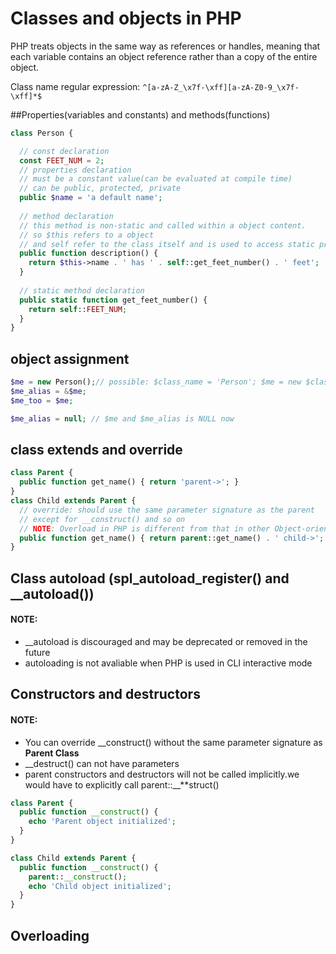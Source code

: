 # Classes and objects in PHP
PHP treats objects in the same way as references or handles, meaning that each variable contains an object reference rather than a copy of the entire object.

Class name regular expression: `^[a-zA-Z_\x7f-\xff][a-zA-Z0-9_\x7f-\xff]*$`

##Properties(variables and constants) and methods(functions)

```php
class Person {

  // const declaration
  const FEET_NUM = 2;
  // properties declaration
  // must be a constant value(can be evaluated at compile time)
  // can be public, protected, private
  public $name = 'a default name';
  
  // method declaration
  // this method is non-static and called within a object content.
  // so $this refers to a object
  // and self refer to the class itself and is used to access static properties or methods
  public function description() {
    return $this->name . ' has ' . self::get_feet_number() . ' feet';
  }
  
  // static method declaration
  public static function get_feet_number() {
    return self::FEET_NUM;
  }
}
```
## object assignment

```php
$me = new Person();// possible: $class_name = 'Person'; $me = new $class_name();
$me_alias = &$me;
$me_too = $me;

$me_alias = null; // $me and $me_alias is NULL now
```
## class extends and override

```php
class Parent {
  public function get_name() { return 'parent->'; }
}
class Child extends Parent {
  // override: should use the same parameter signature as the parent
  // except for __construct() and so on
  // NOTE: Overload in PHP is different from that in other Object-oriented programming language
  public function get_name() { return parent::get_name() . ' child->'; }
}
```
## Class autoload (spl_autoload_register() and __autoload())

#### NOTE: 
- __autoload is discouraged and may be deprecated or removed in the future
- autoloading is not avaliable when PHP is used in CLI interactive mode

## Constructors and destructors

#### NOTE:
- You can override __construct() without the same parameter signature as **Parent Class**
- __destruct() can not have parameters
- parent constructors and destructors will not be called implicitly.we would have to explicitly call parent::__**struct() 

```php
class Parent {
  public function __construct() {
    echo 'Parent object initialized';
  }
}

class Child extends Parent {
  public function __construct() {
    parent::__construct();
    echo 'Child object initialized';
  }
}
```

## Overloading
